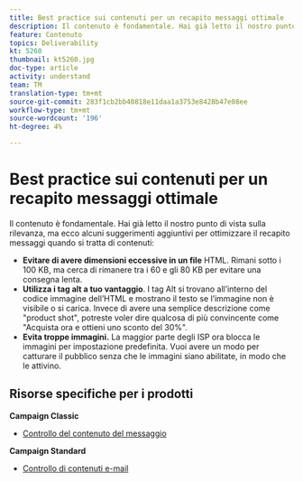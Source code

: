 ```yaml
---
title: Best practice sui contenuti per un recapito messaggi ottimale
description: Il contenuto è fondamentale. Hai già letto il nostro punto di vista sulla rilevanza, ma ecco alcuni suggerimenti aggiuntivi per ottimizzare il recapito messaggi quando si tratta di contenuti.
feature: Contenuto
topics: Deliverability
kt: 5260
thumbnail: kt5260.jpg
doc-type: article
activity: understand
team: TM
translation-type: tm+mt
source-git-commit: 283f1cb2bb40818e11daa1a3753e8428b47e08ee
workflow-type: tm+mt
source-wordcount: '196'
ht-degree: 4%

---
```



# Best practice sui contenuti per un recapito messaggi ottimale

Il contenuto è fondamentale. Hai già letto il nostro punto di vista sulla rilevanza, ma ecco alcuni suggerimenti aggiuntivi per ottimizzare il recapito messaggi quando si tratta di contenuti:

* **Evitare di avere dimensioni eccessive in un file** HTML. Rimani sotto i 100 KB, ma cerca di rimanere tra i 60 e gli 80 KB per evitare una consegna lenta.
* **Utilizza i tag alt a tuo vantaggio**. I tag Alt si trovano all’interno del codice immagine dell’HTML e mostrano il testo se l’immagine non è visibile o si carica. Invece di avere una semplice descrizione come &quot;product shot&quot;, potreste voler dire qualcosa di più convincente come &quot;Acquista ora e ottieni uno sconto del 30%&quot;.
* **Evita troppe immagini.** La maggior parte degli ISP ora blocca le immagini per impostazione predefinita. Vuoi avere un modo per catturare il pubblico senza che le immagini siano abilitate, in modo che le attivino.

## Risorse specifiche per i prodotti

**Campaign Classic**

* [Controllo del contenuto del messaggio](https://experienceleague.adobe.com/docs/campaign-classic/using/sending-messages/deliverability-management/control-message-content.html)

**Campaign Standard**

* [Controllo di contenuti e-mail](https://experienceleague.adobe.com/docs/campaign-standard/using/testing-and-sending/managing-deliverability/control-email-content.html#testing-and-sending)
